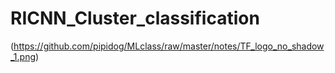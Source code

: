 # RICNN_Cluster_classification
(https://github.com/pipidog/MLclass/raw/master/notes/TF_logo_no_shadow_1.png)
